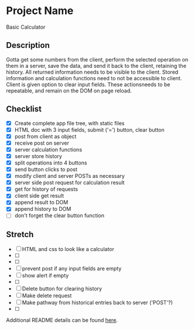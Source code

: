 # Project Name

Basic Calculator

## Description

Gotta get some numbers from the client, perform the selected operation on them in a server, save the data, and send it back to the client, retaining the history. All returned information needs to be visible to the client. Stored information and calculation functions need to not be accessible to client. Client is given option to clear input fields. These actionsneeds to be repeatable, and remain on the DOM on page reload. 

## Checklist

- [x] Create complete app file tree, with static files
- [x] HTML doc with 3 input fields, submit ('=') button, clear button
- [x] post from client as object
- [x] receive post on server 
- [x] server calculation functions
- [x] server store history
- [x] split operations into 4 buttons
- [x] send button clicks to post
- [x] modify client and server POSTs as necessary
- [x] server side post request for calculation result
- [x] get for history of requests
- [x] client side get result
- [x] append result to DOM
- [x] append history to DOM
- [ ] don't forget the clear button function

## Stretch

- [ ] HTML and css to look like a calculator
- [ ] 
- [ ]
- [ ] prevent post if any input fields are empty
- [ ] show alert if empty
- [ ]
- [ ] Delete button for clearing history
- [ ] Make delete request
- [ ] Make pathway from historical entries back to server ('POST'?)
- [ ]

Additional README details can be found [here](https://github.com/PrimeAcademy/readme-template/blob/master/README.md).
